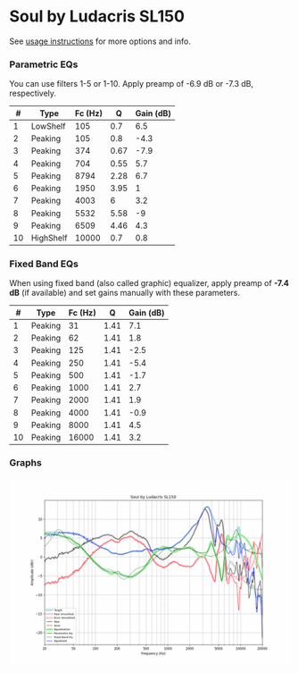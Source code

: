 # Soul by Ludacris SL150
See [usage instructions](https://github.com/jaakkopasanen/AutoEq#usage) for more options and info.

### Parametric EQs
You can use filters 1-5 or 1-10. Apply preamp of -6.9 dB or -7.3 dB, respectively.

|   # | Type      |   Fc (Hz) |    Q |   Gain (dB) |
|-----|-----------|-----------|------|-------------|
|   1 | LowShelf  |       105 | 0.7  |         6.5 |
|   2 | Peaking   |       105 | 0.8  |        -4.3 |
|   3 | Peaking   |       374 | 0.67 |        -7.9 |
|   4 | Peaking   |       704 | 0.55 |         5.7 |
|   5 | Peaking   |      8794 | 2.28 |         6.7 |
|   6 | Peaking   |      1950 | 3.95 |         1   |
|   7 | Peaking   |      4003 | 6    |         3.2 |
|   8 | Peaking   |      5532 | 5.58 |        -9   |
|   9 | Peaking   |      6509 | 4.46 |         4.3 |
|  10 | HighShelf |     10000 | 0.7  |         0.8 |

### Fixed Band EQs
When using fixed band (also called graphic) equalizer, apply preamp of **-7.4 dB** (if available) and set gains manually with these parameters.

|   # | Type    |   Fc (Hz) |    Q |   Gain (dB) |
|-----|---------|-----------|------|-------------|
|   1 | Peaking |        31 | 1.41 |         7.1 |
|   2 | Peaking |        62 | 1.41 |         1.8 |
|   3 | Peaking |       125 | 1.41 |        -2.5 |
|   4 | Peaking |       250 | 1.41 |        -5.4 |
|   5 | Peaking |       500 | 1.41 |        -1.7 |
|   6 | Peaking |      1000 | 1.41 |         2.7 |
|   7 | Peaking |      2000 | 1.41 |         1.9 |
|   8 | Peaking |      4000 | 1.41 |        -0.9 |
|   9 | Peaking |      8000 | 1.41 |         4.5 |
|  10 | Peaking |     16000 | 1.41 |         3.2 |

### Graphs
![](./Soul%20by%20Ludacris%20SL150.png)

